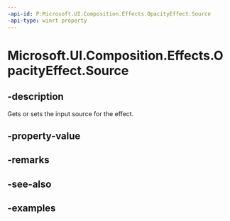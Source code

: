 ```yaml
---
-api-id: P:Microsoft.UI.Composition.Effects.OpacityEffect.Source
-api-type: winrt property
---
```


<!-- Property syntax.
public IGraphicsEffectSource Source { get;  set; }
-->

# Microsoft.UI.Composition.Effects.OpacityEffect.Source

## -description
Gets or sets the input source for the effect.

## -property-value

## -remarks

## -see-also

## -examples

